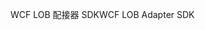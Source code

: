 <span data-ttu-id="5751c-101">WCF LOB 配接器 SDK</span><span class="sxs-lookup"><span data-stu-id="5751c-101">WCF LOB Adapter SDK</span></span>